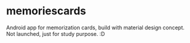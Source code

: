 # memoriescards

Android app for memorization cards, build with material design concept.
Not launched, just for study purpose.
:D
